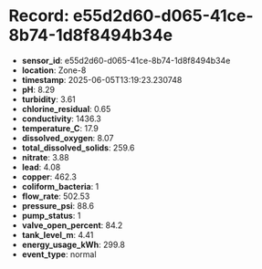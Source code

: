 # Record: e55d2d60-d065-41ce-8b74-1d8f8494b34e

- **sensor_id**: e55d2d60-d065-41ce-8b74-1d8f8494b34e
- **location**: Zone-8
- **timestamp**: 2025-06-05T13:19:23.230748
- **pH**: 8.29
- **turbidity**: 3.61
- **chlorine_residual**: 0.65
- **conductivity**: 1436.3
- **temperature_C**: 17.9
- **dissolved_oxygen**: 8.07
- **total_dissolved_solids**: 259.6
- **nitrate**: 3.88
- **lead**: 4.08
- **copper**: 462.3
- **coliform_bacteria**: 1
- **flow_rate**: 502.53
- **pressure_psi**: 88.6
- **pump_status**: 1
- **valve_open_percent**: 84.2
- **tank_level_m**: 4.41
- **energy_usage_kWh**: 299.8
- **event_type**: normal
